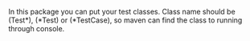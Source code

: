 In this package you can put your test classes.  Class name should be (Test*), (*Test) or (*TestCase), so maven can find the class to running through console.